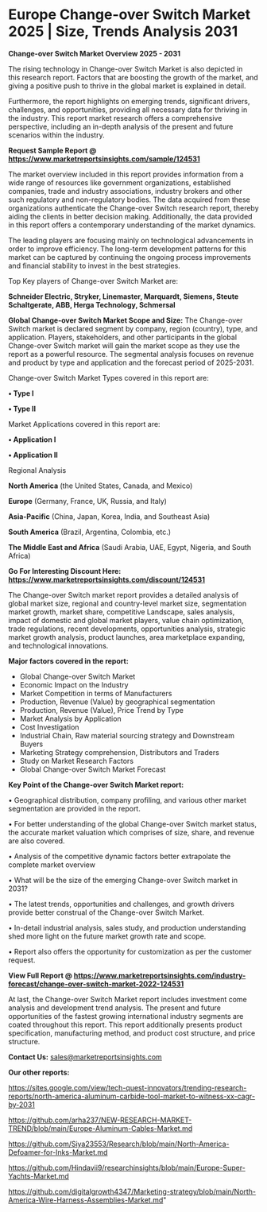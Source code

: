 # Europe Change-over Switch Market 2025 | Size, Trends Analysis 2031

<Strong> Change-over Switch Market Overview 2025 - 2031</strong>

The rising technology in Change-over Switch Market is also depicted in this research report. Factors that are boosting the growth of the market, and giving a positive push to thrive in the global market is explained in detail.

Furthermore, the report highlights on emerging trends, significant drivers, challenges, and opportunities, providing all necessary data for thriving in the industry. This report market research offers a comprehensive perspective, including an in-depth analysis of the present and future scenarios within the industry.

<strong>Request Sample Report @ <a href=https://www.marketreportsinsights.com/sample/124531>https://www.marketreportsinsights.com/sample/124531</a></strong>

The market overview included in this report provides information from a wide range of resources like government organizations, established companies, trade and industry associations, industry brokers and other such regulatory and non-regulatory bodies. The data acquired from these organizations authenticate the Change-over Switch research report, thereby aiding the clients in better decision making. Additionally, the data provided in this report offers a contemporary understanding of the market dynamics.

The leading players are focusing mainly on technological advancements in order to improve efficiency. The long-term development patterns for this market can be captured by continuing the ongoing process improvements and financial stability to invest in the best strategies.

Top Key players of Change-over Switch Market are:

<strong>Schneider Electric, Stryker, Linemaster, Marquardt, Siemens, Steute Schaltgerate, ABB, Herga Technology, Schmersal</strong>

<strong><b>Global Change-over Switch Market Scope and Size:</b></strong>
The Change-over Switch market is declared segment by company, region (country), type, and application. Players, stakeholders, and other participants in the global Change-over Switch market will gain the market scope as they use the report as a powerful resource. The segmental analysis focuses on revenue and product by type and application and the forecast period of 2025-2031.

Change-over Switch Market Types covered in this report are:

<strong>• Type I

• Type II</strong>

Market Applications covered in this report are:

<strong>• Application I

• Application II</strong> 

Regional Analysis

<strong>North America</strong> (the United States, Canada, and Mexico)

<strong>Europe</strong> (Germany, France, UK, Russia, and Italy)

<strong>Asia-Pacific</strong> (China, Japan, Korea, India, and Southeast Asia)

<strong>South America</strong> (Brazil, Argentina, Colombia, etc.)

<strong>The Middle East and Africa</strong> (Saudi Arabia, UAE, Egypt, Nigeria, and South Africa)

<strong>Go For Interesting Discount Here: <a href=https://www.marketreportsinsights.com/discount/124531>https://www.marketreportsinsights.com/discount/124531</a></strong>

The Change-over Switch market report provides a detailed analysis of global market size, regional and country-level market size, segmentation market growth, market share, competitive Landscape, sales analysis, impact of domestic and global market players, value chain optimization, trade regulations, recent developments, opportunities analysis, strategic market growth analysis, product launches, area marketplace expanding, and technological innovations.

<strong><b>Major factors covered in the report:</b></strong>
<ul>
  <li>Global Change-over Switch Market </li>
  <li>Economic Impact on the Industry</li>
  <li>Market Competition in terms of Manufacturers</li>
  <li>Production, Revenue (Value) by geographical segmentation</li>
  <li>Production, Revenue (Value), Price Trend by Type</li>
  <li>Market Analysis by Application</li>
  <li>Cost Investigation</li>
  <li>Industrial Chain, Raw material sourcing strategy and Downstream Buyers</li>
  <li>Marketing Strategy comprehension, Distributors and Traders</li>
  <li>Study on Market Research Factors</li>
  <li>Global Change-over Switch Market Forecast</li>
</ul>

<strong><b>Key Point of the Change-over Switch Market report:</b></strong>

• Geographical distribution, company profiling, and various other market segmentation are provided in the report.

• For better understanding of the global Change-over Switch market status, the accurate market valuation which comprises of size, share, and revenue are also covered.

• Analysis of the competitive dynamic factors better extrapolate the complete market overview

• What will be the size of the emerging Change-over Switch market in 2031?

• The latest trends, opportunities and challenges, and growth drivers provide better construal of the Change-over Switch Market.

• In-detail industrial analysis, sales study, and production understanding shed more light on the future market growth rate and scope.

• Report also offers the opportunity for customization as per the customer request.

<strong><b>View Full Report @ <a href=https://www.marketreportsinsights.com/industry-forecast/change-over-switch-market-2022-124531>https://www.marketreportsinsights.com/industry-forecast/change-over-switch-market-2022-124531</a></b></strong>


At last, the Change-over Switch Market report includes investment come analysis and development trend analysis. The present and future opportunities of the fastest growing international industry segments are coated throughout this report. This report additionally presents product specification, manufacturing method, and product cost structure, and price structure.

<strong>Contact Us:</strong>
sales@marketreportsinsights.com

<strong>Our other reports:</strong>

<a href=https://sites.google.com/view/tech-quest-innovators/trending-research-reports/north-america-aluminum-carbide-tool-market-to-witness-xx-cagr-by-2031>https://sites.google.com/view/tech-quest-innovators/trending-research-reports/north-america-aluminum-carbide-tool-market-to-witness-xx-cagr-by-2031</a>

<a href=https://github.com/arha237/NEW-RESEARCH-MARKET-TREND/blob/main/Europe-Aluminum-Cables-Market.md>https://github.com/arha237/NEW-RESEARCH-MARKET-TREND/blob/main/Europe-Aluminum-Cables-Market.md</a>

<a href=https://github.com/Siya23553/Research/blob/main/North-America-Defoamer-for-Inks-Market.md>https://github.com/Siya23553/Research/blob/main/North-America-Defoamer-for-Inks-Market.md</a>

<a href=https://github.com/Hindavii9/researchinsights/blob/main/Europe-Super-Yachts-Market.md>https://github.com/Hindavii9/researchinsights/blob/main/Europe-Super-Yachts-Market.md</a>

<a href=https://github.com/digitalgrowth4347/Marketing-strategy/blob/main/North-America-Wire-Harness-Assemblies-Market.md>https://github.com/digitalgrowth4347/Marketing-strategy/blob/main/North-America-Wire-Harness-Assemblies-Market.md</a>"
